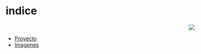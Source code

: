 # indice

<p align="right">
   <img src="https://img.shields.io/badge/STATUS-EN%20DESAROLLO-green">
   </p>
   
* [Proyecto](#proyecto)
* [Imagenes](https://www.holded.com/wp-content/uploads/2017/04/mmtstock.jpg) 
